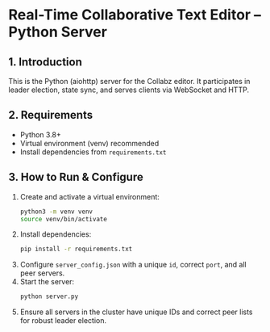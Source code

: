 # Real-Time Collaborative Text Editor – Python Server

## 1. Introduction
This is the Python (aiohttp) server for the Collabz editor. It participates in leader election, state sync, and serves clients via WebSocket and HTTP.

## 2. Requirements
- Python 3.8+
- Virtual environment (venv) recommended
- Install dependencies from `requirements.txt`

## 3. How to Run & Configure
1. Create and activate a virtual environment:
   ```bash
   python3 -m venv venv
   source venv/bin/activate
   ```
2. Install dependencies:
   ```bash
   pip install -r requirements.txt
   ```
3. Configure `server_config.json` with a unique `id`, correct `port`, and all peer servers.
4. Start the server:
   ```bash
   python server.py
   ```
5. Ensure all servers in the cluster have unique IDs and correct peer lists for robust leader election.
